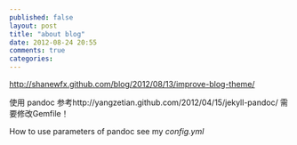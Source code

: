 ```yaml
---
published: false
layout: post
title: "about blog"
date: 2012-08-24 20:55
comments: true
categories: 
---
```

 
http://shanewfx.github.com/blog/2012/08/13/improve-blog-theme/

使用 pandoc
参考http://yangzetian.github.com/2012/04/15/jekyll-pandoc/
需要修改Gemfile！

How to use parameters of pandoc
see my _config.yml_
